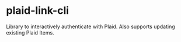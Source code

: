 # plaid-link-cli

Library to interactively authenticate with Plaid. Also supports updating
existing Plaid Items.
